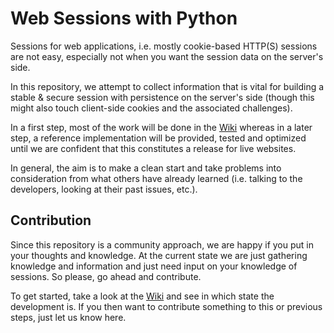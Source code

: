 Web Sessions with Python
========================

Sessions for web applications, i.e. mostly cookie-based HTTP(S) sessions are
not easy, especially not when you want the session data on the server's side.

In this repository, we attempt to collect information that is vital for
building a stable & secure session with persistence on the server's side
(though this might also touch client-side cookies and the associated
challenges).

In a first step, most of the work will be done in the
[Wiki](https://github.com/Javex/python_web_session/wiki) whereas in a
later step, a reference implementation will be provided, tested and optimized
until we are confident that this constitutes a release for live websites.

In general, the aim is to make a clean start and take problems into
consideration from what others have already learned (i.e. talking to the
developers, looking at their past issues, etc.).

Contribution
------------

Since this repository is a community approach, we are happy if you put in your
thoughts and knowledge. At the current state we are just gathering knowledge
and information and just need input on your knowledge of sessions. So please,
go ahead and contribute.

To get started, take a look at the
[Wiki](https://github.com/Javex/python_web_session/wiki) and see in which state
the development is. If you then want to contribute something to this or previous
steps, just let us know here.
